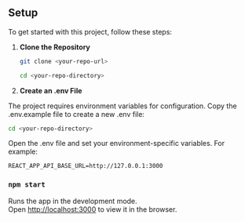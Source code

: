 ## Setup

To get started with this project, follow these steps:

1.  **Clone the Repository**

    ```sh
    git clone <your-repo-url>
    ```

    ```sh
    cd <your-repo-directory>
    ```

2.  **Create an .env File**

The project requires environment variables for configuration. Copy the .env.example file to create a new .env file:

```sh
cd <your-repo-directory>
```

Open the .env file and set your environment-specific variables. For example:

`REACT_APP_API_BASE_URL=http://127.0.0.1:3000`

### `npm start`

Runs the app in the development mode.\
Open [http://localhost:3000](http://localhost:3000) to view it in the browser.
